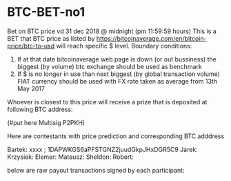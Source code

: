 # BTC-BET-no1
Bet on BTC price vd 31 dec 2018 @ midnight (pm 11:59:59 hours)
This is a BET that BTC price as listed by https://bitcoinaverage.com/en/bitcoin-price/btc-to-usd
will reach specific $ level. 
Boundary conditions:
1. If at that date bitcoinaverage web page is down (or out bussiness) the biggest (by volume) btc exchange should be used as benchmark
2. If $ is no longer in use than next biggest (by global transaction volume) FIAT currency should be used with FX rate taken as average from 13th May 2017

Whoever is closest to this price will receive a prize that is deposited at following BTC address:

(#put here Multisig P2PKH)

Here are contestants with price prediction and corresponding BTC adddress

Bartek:    xxxx ; 1DAPWKGS6aPFSTGNZ2juudGkpJHxDGR5C9
Jarek:
Krzysiek:
Elemer:
Mateusz:
Sheldon:
Robert:


below are raw payout transactions signed by each participant:
